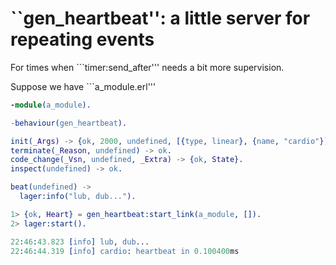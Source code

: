 # ``gen_heartbeat'': a little server for repeating events

For times when ```timer:send_after''' needs a bit more supervision.

Suppose we have ```a_module.erl'''

```erlang
-module(a_module).

-behaviour(gen_heartbeat).

init(_Args) -> {ok, 2000, undefined, [{type, linear}, {name, "cardio"}]}.
terminate(_Reason, undefined) -> ok.
code_change(_Vsn, undefined, _Extra) -> {ok, State}.
inspect(undefined) -> ok.

beat(undefined) ->
  lager:info("lub, dub...").
```

```erlang
1> {ok, Heart} = gen_heartbeat:start_link(a_module, []).
2> lager:start().

22:46:43.823 [info] lub, dub...
22:46:44.319 [info] cardio: heartbeat in 0.100400ms
```

